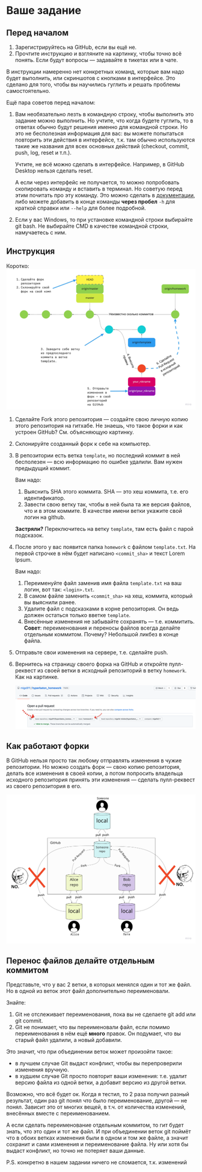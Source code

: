 # Ваше задание

## Перед началом

1. Зарегистрируйтесь на GitHub, если вы ещё не.
2. Прочтите инструкцию и взгляните на картинку, чтобы точно всё понять. Если будут вопросы — задавайте в тикетах или в чате.

В инструкции намеренно нет конкретных команд, которые вам надо будет выполнить, или скриншотов с кнопками в интерфейсе. Это сделано для того, чтобы вы научились гуглить и решать проблемы самостоятельно.

Ещё пара советов перед началом:
1. Вам необязательно лезть в командную строку, чтобы выполнить это задание можно выполнить. Но учтите, что когда будете гуглить, то в ответах обычно будут решения именно для командной строки. Но это не бесполезная информация для вас: вы можете попытаться повторить эти действия в интерфейсе, т.к. там обычно используются такие же названия для всех основных действий (checkout, commit, push, log, reset и т.п.).

   Учтите, не всё можно сделать в интерфейсе. Например, в GitHub Desktop нельзя сделать reset.

   А если через интерфейс не получается, то можно попробовать скопировать команду и вставить в терминал. Но советую перед этим  почитать про эту команду. Это можно сделать в [документации](https://git-scm.com/docs), либо можете добавить в конце команды **через пробел** `-h` для краткой справки или `--help` для более подробной.
2. Если у вас Windows, то при установке командной строки выбирайте git bash. Не выбирайте CMD в качестве командной строки, намучаетесь с ним.

## Инструкция

Коротко:
![Здесь должна быть инструкция](instruction.jpg)

1. Сделайте Fork этого репозитория — создайте свою личную копию этого репозитория на гитхабе. Не знаешь, что такое форки и как устроен GitHub? См. объясняющую картинку.
2. Склонируйте созданный форк к себе на компьютер.
3. В репозитории есть ветка `template`, но последний коммит в ней бесполезен — всю информацию по ошибке удалили. Вам нужен предыдущий коммит.

   Вам надо:
   1. Выяснить SHA этого коммита. SHA — это хеш коммита, т.е. его идентификатор.
   2. Завести свою ветку так, чтобы в ней была та же версия файлов, что и в этом коммите. В качестве имени ветки укажите свой логин на github.

   **Застряли?** Переключитесь на ветку `template`, там есть файл с парой подсказок.
4. После этого у вас появится папка `homework` с файлом `template.txt`.
   На первой строчке в нём будет написано `<commit_sha>` и текст Lorem Ipsum.

   Вам надо:
   1. Переименуйте файл заменив имя файла `template.txt` на ваш логин, вот так: `<login>.txt`.
   2. В самом файле заменить `<commit_sha>` на хеш, коммита, который вы выяснили ранее.
   3. Удалите файл с подсказками в корне репозитория. Он ведь должен остаться только вветке `template`.
   4. Внесённые изменения не забывайте сохранять — т.е. коммитить.
      **Совет**: переименования и переносы файлов всегда делайте отдельным коммитом. Почему? Небольшой ликбез в конце файла.
5. Отправьте свои изменения на сервере, т.е. сделайте push.
6. Вернитесь на страницу своего форка на GitHub и откройте пулл-реквест из своей ветки в исходный репозиторий в ветку `homework`. Как на картинке.

   ![Тут должна быть картинка, куда делать пулл-реквест](check-repo.png)

## Как работают форки

В GitHub нельзя просто так любому отправлять изменения в чужие репозитории. Но можно создать форк — свою копию репозитория, делать все изменения в своей копии, а потом попросить владельца исходного репозитория принять эти изменения — сделать пулл-реквест из своего репозитория в его.

![Тут должна быть картинка, которая объясняет, как работают форки](how-fork-works.jpg)

## Перенос файлов делайте отдельным коммитом

Представьте, что у вас 2 ветки, в которых менялся один и тот же файл. Но в одной из веток этот файл дополнительно переименовали.

Знайте:
1. Git не отслеживает переименования, пока вы не сделаете git add или git commit.
1. Git не понимает, что вы переименовали файл, если помимо переименования в нём ещё **много** правок. Он подумает, что вы старый файл удалили, а новый добавили.

Это значит, что при объединении веток может произойти такое:
* в лучшем случае Git выдаст конфликт, чтобы вы перепроверили изменения вручную.
* в худшем случае Git просто повторит ваши изменения: т.е. удалит версию файла из одной ветки, а добавит версию из другой ветки.

Возможно, что всё будет ок. Когда я тестил, то 2 раза получил разный результат, один раз git понял что было переименование, другой — не понял. Зависит это от многих вещей, в т.ч. от количества изменений, внесённых вместе с переименованием.

А если сделать переименование отдельным коммитом, то гит будет знать, что это один и тот же файл. И при объединении веток git поймёт что в обоих ветках изменения были в одном и том же файле, а значит сохранит и сами изменения и переименование файла. Ну или хотя бы выдаст конфликт, но точно не потеряет ваши данные.

P.S. конкретно в нашем задании ничего не сломается, т.к. изменений